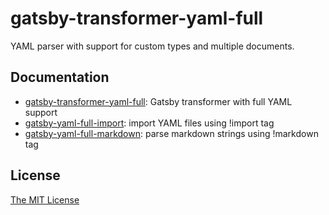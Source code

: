 # gatsby-transformer-yaml-full

YAML parser with support for custom types and multiple documents.

## Documentation

- [gatsby-transformer-yaml-full][1]: Gatsby transformer with full YAML support
- [gatsby-yaml-full-import][2]: import YAML files using !import tag
- [gatsby-yaml-full-markdown][3]: parse markdown strings using !markdown tag

## License

[The MIT License][L]

[1]: ./packages/gatsby-transformer-yaml-full
[2]: ./packages/gatsby-yaml-full-import
[3]: ./packages/gatsby-yaml-full-markdown
[L]: ./LICENSE
